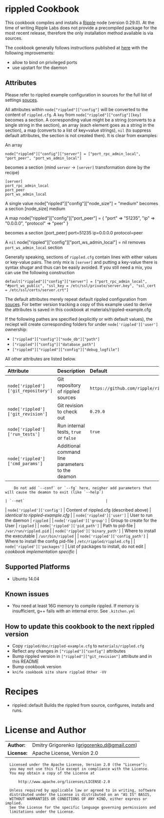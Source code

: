 # rippled Cookbook
	
This cookbook compiles and installs a [Ripple](https://ripple.com) node (version 0.29.0). At the time of writing Ripple Labs does not provide a precompiled package for the most recent release, therefore the only installation method available is via sources.

The cookbook generally follows instructions published at [here](https://wiki.ripple.com/Ubuntu_build_instructions) with the following improvements:
- allow to bind on privileged ports
- use upstart for the daemon


## Attributes

Please refer to rippled example configuration in sources for the full list of settings [souces](https://github.com/ripple/rippled/blob/master/doc/rippled-example.cfg). 

All attributes within `node["rippled"]["config"]` will be converted to the content of `rippled.cfg`. A `key` from `node["rippled"]["config"][key]` becomes a section. A corresponding value might be a string (converts to a single string in the section), an array (each element goes as a string in the section), a map (converts to a list of key=value strings), `nil` (to suppress default attributes, the section is not created then). It is clear from examples:

An array

    node["rippled"]["config"]["server"] = ["port_rpc_admin_local", "port_peer", "port_ws_admin_local"]

becomes a section (mind `server` -> `[server]` transformation done by the recipe)

    [server]
    port_rpc_admin_local
    port_peer
    port_ws_admin_local

A single value
    node["rippled"]["config"]["node_size"] = "medium"
becomes a section
    [node_size]
  medium

A map
    node["rippled"]["config"]["port_peer"] = {
        "port" => "51235",
            "ip" => "0.0.0.0",
            "protocol" => "peer"
    }

becomes a section
    [port_peer]
    port=51235
    ip=0.0.0.0
    protocol=peer

A `nil`
    node["rippled"]["config"]["port_ws_admin_local"] = nil
removes `port_ws_admin_local` section

Generally speaking, sections of `rippled.cfg` contain lines with either values or key-value pairs. The only mix is `[server]` and putting a key-value there is syntax shugar and thus can be easily avoided. If you still need a mix, you can use the following construction

    default["rippled"]["config"]["server"] = ["port_rpc_admin_local", "#port_ws_public", "ssl_key = /etc/ssl/private/server.key", "ssl_cert = /etc/ssl/certs/server.crt"]

The default attributes merely repeat default rippled configuration from [souces](https://github.com/ripple/rippled/blob/master/doc/rippled-example.cfg). For better version tracking a copy of this example used to derive the attributes is saved in this cookbook at materials/rippled-example.cfg

If the following pathes are specified (explicitly or with default values), the reciept will create corresponding folders for under `node['rippled']['user']` ownership:
* `["rippled"]["config"]["node_db"]["path"]`
* `["rippled"]["config"]["database_path"]`
* `["rippled"]["rippled"]["config"]["debug_logfile"]`

All other attributes are listed below.


| Attribute                           | Description                                 | Default                                     |
|:------------------------------------|:--------------------------------------------|:--------------------------------------------|
| `node['rippled']['git_repository']` | Git repository of rippled sources           | `https://github.com/ripple/rippled.git`     |
| `node['rippled']['git_revision']`   | Git revision to check out                   | `0.29.0`                                    |
| `node['rippled']['run_tests']`      | Run internal tests, `true` or `false`       | `true`                                      |
| `node['rippled']['cmd_params']`     | Additional command line parameters to the deamon<br>
    	Do not add `--conf` or `--fg` here, neigher add parameters that will cause the deamon to exit (like `--help`)
                                                                                    | `--net`                                     |
| `node['rippled']['config']`         | Content of rippled.cfg (described above)    | <i>identical to rippled-example.cfg</i>     |
| `node['rippled']['user']`           | User to run the daemon                      | `rippled`                                   |
| `node['rippled']['group']`          | Group to create for the User                | `rippled`                                   |
| `node['rippled']['pid_path']`       | Path to pid-file                            | `/var/run/rippled.pid`                      |
| `node['rippled']['binary_path']`    | Where to install the executable             | `/usr/bin/rippled`                          |
| `node['rippled']['config_path']`    | Where to install the config pid-file        | `/etc/rippled/rippled.cfg`                  |
| `node['rippled']['packages']`       | List of packages to install, do not edit    | <i>cookbook implementation specific</i>     |

## Supported Platforms
- Ubuntu 14.04


## Known issues
- You need at least 16G memory to compile rippled. If memory is insufficient, g++ fails with an internal error. See `.kitchen.yml`

## How to update this cookbook to the next rippled version
* Copy `rippled/doc/rippled-example.cfg` to `materials/rippled.cfg`
* Reflect any changes in `["rippled"]["config"]` attributes
* Bump rippled version in `["rippled"]["git_revision"]` attribute and in this README
* Bump cookbook version
* `knife cookbook site share rippled Other -VV`

Recipes
=======

* rippled::default
Builds the rippled from source, configures, installs and runs.


License and Author
==================

|                      |                                             |
|:---------------------|:--------------------------------------------|
| **Author:**          | Dmitry Grigorenko (<grigorenko.d@gmail.com>)
| **License:**         | Apache License, Version 2.0

```text
  Licensed under the Apache License, Version 2.0 (the "License");
  you may not use this file except in compliance with the License.
  You may obtain a copy of the License at

      http://www.apache.org/licenses/LICENSE-2.0

  Unless required by applicable law or agreed to in writing, software
  distributed under the License is distributed on an "AS IS" BASIS,
  WITHOUT WARRANTIES OR CONDITIONS OF ANY KIND, either express or implied.
  See the License for the specific language governing permissions and
  limitations under the License.
```
